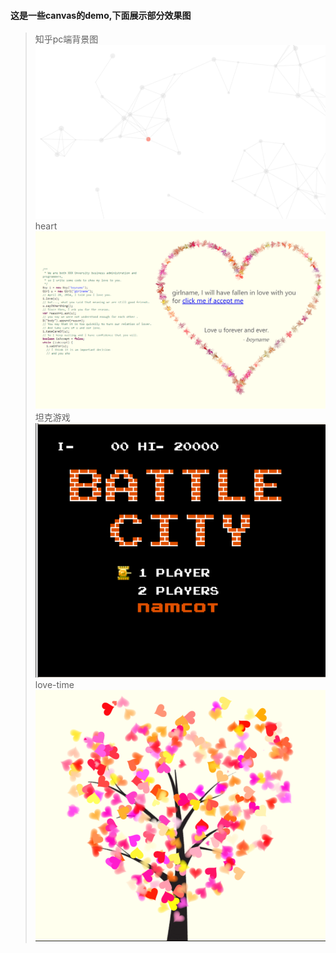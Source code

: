 #### 这是一些canvas的demo,下面展示部分效果图
> 知乎pc端背景图
![zhihu](./images/zhihu.png)
> heart
![heart](./images/heart.png)
> 坦克游戏
![tank](./images/tank.png)
> love-time
![love](./images/love.png)
